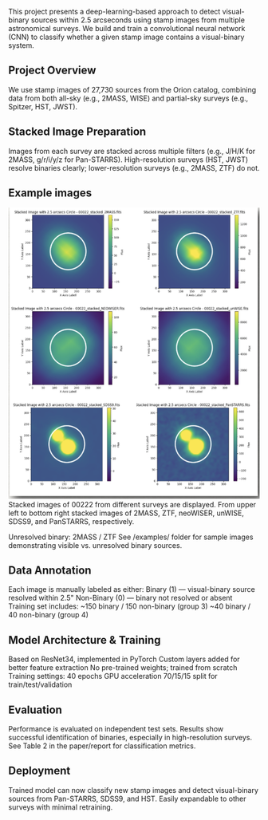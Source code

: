 This project presents a deep-learning-based approach to detect visual-binary sources within 2.5 arcseconds using stamp images from multiple astronomical surveys. We build and train a convolutional neural network (CNN) to classify whether a given stamp image contains a visual-binary system.

## Project Overview

We use stamp images of 27,730 sources from the Orion catalog, combining data from both all-sky (e.g., 2MASS, WISE) and partial-sky surveys (e.g., Spitzer, HST, JWST).

## Stacked Image Preparation

Images from each survey are stacked across multiple filters (e.g., J/H/K for 2MASS, g/r/i/y/z for Pan-STARRS).
High-resolution surveys (HST, JWST) resolve binaries clearly; lower-resolution surveys (e.g., 2MASS, ZTF) do not.
## Example images
![00222](https://github.com/Ilknur-Gezer/visual-binary-detection/blob/main/00222.png?raw=true)
Stacked images of 00222 from different surveys are displayed. From upper left to bottom right stacked images of
2MASS, ZTF, neoWISER, unWISE, SDSS9, and PanSTARRS, respectively.


Unresolved binary: 2MASS / ZTF
See /examples/ folder for sample images demonstrating visible vs. unresolved binary sources.
## Data Annotation
Each image is manually labeled as either:
Binary (1) — visual-binary source resolved within 2.5"
Non-Binary (0) — binary not resolved or absent
Training set includes:
~150 binary / 150 non-binary (group 3)
~40 binary / 40 non-binary (group 4)
## Model Architecture & Training
Based on ResNet34, implemented in PyTorch
Custom layers added for better feature extraction
No pre-trained weights; trained from scratch
Training settings:
40 epochs
GPU acceleration
70/15/15 split for train/test/validation
## Evaluation
Performance is evaluated on independent test sets.
Results show successful identification of binaries, especially in high-resolution surveys.
See Table 2 in the paper/report for classification metrics.
## Deployment
Trained model can now classify new stamp images and detect visual-binary sources from Pan-STARRS, SDSS9, and HST.
Easily expandable to other surveys with minimal retraining.

